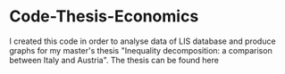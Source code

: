 # Code-Thesis-Economics
I created this code in order to analyse data of LIS database and 
produce graphs for my master's thesis "Inequality decomposition:
a comparison between Italy and Austria". The thesis can be found
here 
